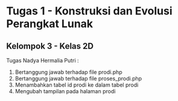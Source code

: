 # Tugas 1 - Konstruksi dan Evolusi Perangkat Lunak
## Kelompok 3 - Kelas 2D

Tugas Nadya Hermalia Putri :
1. Bertanggung jawab terhadap file prodi.php
2. Bertanggung jawab terhadap file proses_prodi.php
3. Menambahkan tabel id prodi ke dalam tabel prodi
4. Mengubah tampilan pada halaman prodi
